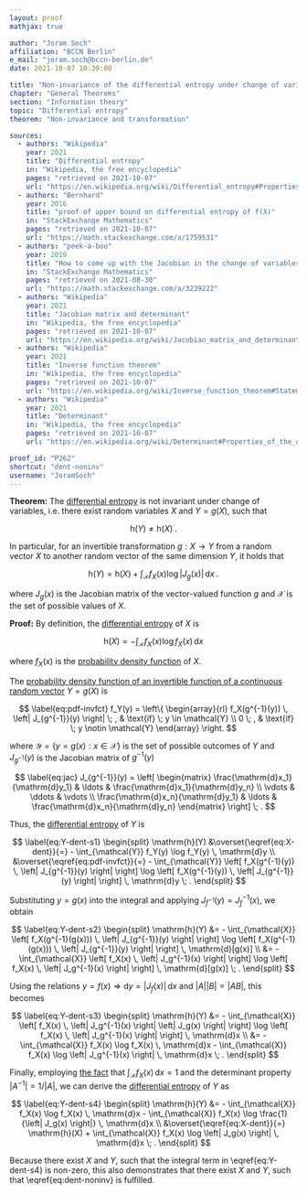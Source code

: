 ```yaml
---
layout: proof
mathjax: true

author: "Joram Soch"
affiliation: "BCCN Berlin"
e_mail: "joram.soch@bccn-berlin.de"
date: 2021-10-07 10:39:00

title: "Non-invariance of the differential entropy under change of variables"
chapter: "General Theorems"
section: "Information theory"
topic: "Differential entropy"
theorem: "Non-invariance and transformation"

sources:
  - authors: "Wikipedia"
    year: 2021
    title: "Differential entropy"
    in: "Wikipedia, the free encyclopedia"
    pages: "retrieved on 2021-10-07"
    url: "https://en.wikipedia.org/wiki/Differential_entropy#Properties_of_differential_entropy"
  - authors: "Bernhard"
    year: 2016
    title: "proof of upper bound on differential entropy of f(X)"
    in: "StackExchange Mathematics"
    pages: "retrieved on 2021-10-07"
    url: "https://math.stackexchange.com/a/1759531"
  - authors: "peek-a-boo"
    year: 2019
    title: "How to come up with the Jacobian in the change of variables formula"
    in: "StackExchange Mathematics"
    pages: "retrieved on 2021-08-30"
    url: "https://math.stackexchange.com/a/3239222"
  - authors: "Wikipedia"
    year: 2021
    title: "Jacobian matrix and determinant"
    in: "Wikipedia, the free encyclopedia"
    pages: "retrieved on 2021-10-07"
    url: "https://en.wikipedia.org/wiki/Jacobian_matrix_and_determinant#Inverse"
  - authors: "Wikipedia"
    year: 2021
    title: "Inverse function theorem"
    in: "Wikipedia, the free encyclopedia"
    pages: "retrieved on 2021-10-07"
    url: "https://en.wikipedia.org/wiki/Inverse_function_theorem#Statement"
  - authors: "Wikipedia"
    year: 2021
    title: "Determinant"
    in: "Wikipedia, the free encyclopedia"
    pages: "retrieved on 2021-10-07"
    url: "https://en.wikipedia.org/wiki/Determinant#Properties_of_the_determinant"

proof_id: "P262"
shortcut: "dent-noninv"
username: "JoramSoch"
---
```



**Theorem:** The [differential entropy](/D/dent) is not invariant under change of variables, i.e. there exist random variables $X$ and $Y = g(X)$, such that

$$ \label{eq:dent-noninv}
\mathrm{h}(Y) \neq \mathrm{h}(X) \; .
$$

In particular, for an invertible transformation $g: X \rightarrow Y$ from a random vector $X$ to another random vector of the same dimension $Y$, it holds that

$$ \label{eq:dent-trans}
\mathrm{h}(Y) = \mathrm{h}(X) + \int_{\mathcal{X}} f_X(x) \log \left| J_g(x) \right| \, \mathrm{d}x \; .
$$

where $J_g(x)$ is the Jacobian matrix of the vector-valued function $g$ and $\mathcal{X}$ is the set of possible values of $X$.


**Proof:** By definition, the [differential entropy](/D/dent) of $X$ is

$$ \label{eq:X-dent}
\mathrm{h}(X) = - \int_{\mathcal{X}} f_X(x) \log f_X(x) \, \mathrm{d}x
$$

where $f_X(x)$ is the [probability density function](/D/pdf) of $X$.

The [probability density function of an invertible function of a continuous random vector](/P/pdf-invfct) $Y = g(X)$ is

$$ \label{eq:pdf-invfct}
f_Y(y) = \left\{
\begin{array}{rl}
f_X(g^{-1}(y)) \, \left| J_{g^{-1}}(y) \right| \; , & \text{if} \; y \in \mathcal{Y} \\
0 \; , & \text{if} \; y \notin \mathcal{Y}
\end{array}
\right.
$$

where $\mathcal{Y} = \left\lbrace y = g(x): x \in \mathcal{X} \right\rbrace$ is the set of possible outcomes of $Y$ and $J_{g^{-1}}(y)$ is the Jacobian matrix of $g^{-1}(y)$

$$ \label{eq:jac}
J_{g^{-1}}(y) = \left[ \begin{matrix}
\frac{\mathrm{d}x_1}{\mathrm{d}y_1} & \ldots & \frac{\mathrm{d}x_1}{\mathrm{d}y_n} \\
\vdots & \ddots & \vdots \\
\frac{\mathrm{d}x_n}{\mathrm{d}y_1} & \ldots & \frac{\mathrm{d}x_n}{\mathrm{d}y_n}
\end{matrix} \right] \; .
$$

Thus, the [differential entropy](/D/dent) of $Y$ is

$$ \label{eq:Y-dent-s1}
\begin{split}
\mathrm{h}(Y) &\overset{\eqref{eq:X-dent}}{=} - \int_{\mathcal{Y}} f_Y(y) \log f_Y(y) \, \mathrm{d}y \\
&\overset{\eqref{eq:pdf-invfct}}{=} - \int_{\mathcal{Y}} \left[ f_X(g^{-1}(y)) \, \left| J_{g^{-1}}(y) \right| \right] \log \left[ f_X(g^{-1}(y)) \, \left| J_{g^{-1}}(y) \right| \right] \, \mathrm{d}y \; .
\end{split}
$$

Substituting $y = g(x)$ into the integral and applying $J_{f^{-1}}(y) = J_f^{-1}(x)$, we obtain

$$ \label{eq:Y-dent-s2}
\begin{split}
\mathrm{h}(Y) &= - \int_{\mathcal{X}} \left[ f_X(g^{-1}(g(x))) \, \left| J_{g^{-1}}(y) \right| \right] \log \left[ f_X(g^{-1}(g(x))) \, \left| J_{g^{-1}}(y) \right| \right] \, \mathrm{d}[g(x)] \\
&= - \int_{\mathcal{X}} \left[ f_X(x) \, \left| J_g^{-1}(x) \right| \right] \log \left[ f_X(x) \, \left| J_g^{-1}(x) \right| \right] \, \mathrm{d}[g(x)] \; .
\end{split}
$$

Using the relations $y = f(x) \Rightarrow \mathrm{d}y = \lvert J_f(x) \rvert \, \mathrm{d}x$ and $\lvert A \rvert \lvert B \rvert = \lvert AB \rvert$, this becomes

$$ \label{eq:Y-dent-s3}
\begin{split}
\mathrm{h}(Y) &= - \int_{\mathcal{X}} \left[ f_X(x) \, \left| J_g^{-1}(x) \right| \left| J_g(x) \right| \right] \log \left[ f_X(x) \, \left| J_g^{-1}(x) \right| \right] \, \mathrm{d}x \\
&= - \int_{\mathcal{X}} f_X(x) \log f_X(x) \, \mathrm{d}x - \int_{\mathcal{X}} f_X(x) \log \left| J_g^{-1}(x) \right| \, \mathrm{d}x \; .
\end{split}
$$

Finally, employing [the fact](/D/pdf) that $\int_{\mathcal{X}} f_X(x) \, \mathrm{d}x = 1$ and the determinant property $\lvert A^{-1} \rvert = 1/\lvert A \rvert$, we can derive the [differential entropy](/D/dent) of $Y$ as

$$ \label{eq:Y-dent-s4}
\begin{split}
\mathrm{h}(Y) &= - \int_{\mathcal{X}} f_X(x) \log f_X(x) \, \mathrm{d}x - \int_{\mathcal{X}} f_X(x) \log \frac{1}{\left| J_g(x) \right|} \, \mathrm{d}x \\
&\overset{\eqref{eq:X-dent}}{=} \mathrm{h}(X) + \int_{\mathcal{X}} f_X(x) \log \left| J_g(x) \right| \, \mathrm{d}x \; .
\end{split}
$$

Because there exist $X$ and $Y$, such that the integral term in \eqref{eq:Y-dent-s4} is non-zero, this also demonstrates that there exist $X$ and $Y$, such that \eqref{eq:dent-noninv} is fulfilled.